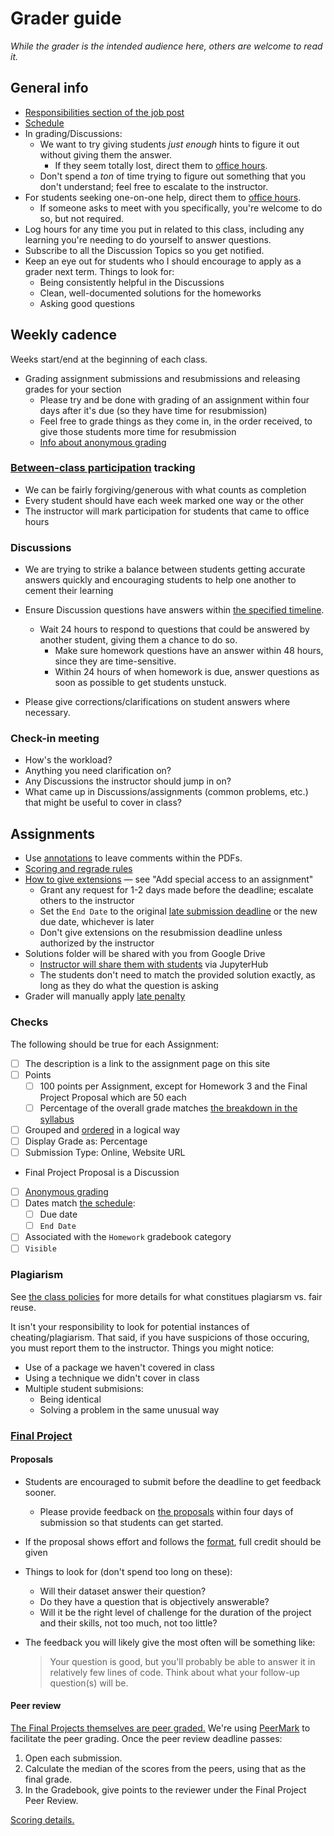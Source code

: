 # Grader guide

_While the grader is the intended audience here, others are welcome to read it._

## General info

- [Responsibilities section of the job post](https://docs.google.com/document/d/1dX2MDc5Fhby8GyeKLF4rrI0RZrJAmF1LHGV2SdFIkAE/edit#heading=h.7f7yn4ehwnkz)
- [Schedule](../syllabus.md#schedule)
- In grading/Discussions:
  - We want to try giving students _just enough_ hints to figure it out without giving them the answer.
    - If they seem totally lost, direct them to [office hours](../syllabus.md#instructor-information).
  - Don't spend a _ton_ of time trying to figure out something that you don't understand; feel free to escalate to the instructor.
- For students seeking one-on-one help, direct them to [office hours](../syllabus.md#instructor-information).
  - If someone asks to meet with you specifically, you're welcome to do so, but not required.
- Log hours for any time you put in related to this class, including any learning you're needing to do yourself to answer questions.
- Subscribe to all the Discussion Topics so you get notified.
- Keep an eye out for students who I should encourage to apply as a grader next term. Things to look for:
  - Being consistently helpful in the Discussions
  - Clean, well-documented solutions for the homeworks
  - Asking good questions

## Weekly cadence

Weeks start/end at the beginning of each class.

- Grading assignment submissions and resubmissions and releasing grades for your section
  - Please try and be done with grading of an assignment within four days after it's due (so they have time for resubmission)
  - Feel free to grade things as they come in, in the order received, to give those students more time for resubmission
  - [Info about anonymous grading](https://documentation.brightspace.com/EN/le/assignments/instructor/about_anonymous_marking.htm)

### [Between-class participation](../syllabus.md#participation) tracking



- We can be fairly forgiving/generous with what counts as completion
- Every student should have each week marked one way or the other
- The instructor will mark participation for students that came to office hours


### Discussions

- We are trying to strike a balance between students getting accurate answers quickly and encouraging students to help one another to cement their learning
- Ensure Discussion questions have answers within [the specified timeline](../syllabus.md#communications).
  
  - Wait 24 hours to respond to questions that could be answered by another student, giving them a chance to do so.
    - Make sure homework questions have an answer within 48 hours, since they are time-sensitive.
    - Within 24 hours of when homework is due, answer questions as soon as possible to get students unstuck.
- Please give corrections/clarifications on student answers where necessary.


### Check-in meeting

- How's the workload?
- Anything you need clarification on?
- Any Discussions the instructor should jump in on?
- What came up in Discussions/assignments (common problems, etc.) that might be useful to cover in class?

## Assignments

- Use [annotations](https://brightspaceresources.ccc.edu/kb/how-do-i-use-the-annotation-tool-to-provide-feedback-on-an-assignment-submitted-to-an-assignment-folder/) to leave comments within the PDFs.
- [Scoring and regrade rules](../syllabus.md#assignment-scoring)
- [How to give extensions](https://documentation.brightspace.com/EN/le/assignments/instructor/set_release_conditions.htm?tocpath=Instructors%7CAssess%20and%20grade%20learners%7CCreate%20assignments%20and%20assess%20submissions%7C_____7) — see "Add special access to an assignment"
  - Grant any request for 1-2 days made before the deadline; escalate others to the instructor
  - Set the `End Date` to the original [late submission deadline](../syllabus.md#schedule) or the new due date, whichever is later
  - Don't give extensions on the resubmission deadline unless authorized by the instructor
- Solutions folder will be shared with you from Google Drive
  - [Instructor will share them with students](../assignments.md#submission) via JupyterHub
  - The students don't need to match the provided solution exactly, as long as they do what the question is asking
- Grader will manually apply [late penalty](../syllabus.md#assignment-scoring)

### Checks

The following should be true for each Assignment:

- [ ] The description is a link to the assignment page on this site
- [ ] Points
    - [ ] 100 points per Assignment, except for Homework 3 and the Final Project Proposal which are 50 each
    - [ ] Percentage of the overall grade matches [the breakdown in the syllabus](../syllabus.md#assignments-and-evaluation)
- [ ] Grouped and [ordered](https://community.d2l.com/brightspace/kb/articles/3405-reorder-edit-and-delete-assignments-and-categories) in a logical way
- [ ] Display Grade as: Percentage
- [ ] Submission Type: Online, Website URL
- Final Project Proposal is a Discussion
- [ ] [Anonymous grading](https://documentation.brightspace.com/EN/le/assignments/instructor/about_anonymous_marking.htm)
- [ ] Dates match [the schedule](../syllabus.md#schedule):
  - [ ] Due date
  - [ ] `End Date`
- [ ] Associated with the `Homework` gradebook category
- [ ] `Visible`

### Plagiarism



See [the class policies](../syllabus.md#sharing) for more details for what constitues plagiarsm vs. fair reuse.

It isn't your responsibility to look for potential instances of cheating/plagiarism. That said, if you have suspicions of those occuring, you must report them to the instructor. Things you might notice:

- Use of a package we haven't covered in class
- Using a technique we didn't cover in class
- Multiple student submisions:
  - Being identical
  - Solving a problem in the same unusual way

### [Final Project](../final_project.md)

#### Proposals

- Students are encouraged to submit before the deadline to get feedback sooner.
  - Please provide feedback on [the proposals](../final_project/proposal.md) within four days of submission so that students can get started.
- If the proposal shows effort and follows the [format](../final_project/proposal.md#format), full credit should be given
- Things to look for (don't spend too long on these):
  - Will their dataset answer their question?
  - Do they have a question that is objectively answerable?
  - Will it be the right level of challenge for the duration of the project and their skills, not too much, not too little?
- The feedback you will likely give the most often will be something like:

  > Your question is good, but you'll probably be able to answer it in relatively few lines of code. Think about what your follow-up question(s) will be.

#### Peer review

[The Final Projects themselves are peer graded.](../final_project/peer_grading.md) We're using [PeerMark](https://www.nyu.edu/servicelink/KB0018477) to facilitate the peer grading. Once the peer review deadline passes:


1. Open each submission.
1. Calculate the median of the scores from the peers, using that as the final grade.
1. In the Gradebook, give points to the reviewer under the Final Project Peer Review.

[Scoring details.](../syllabus.md#final-project)
